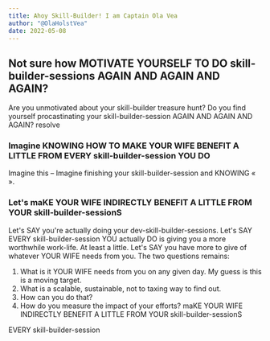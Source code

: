 ```yaml
---
title: Ahoy Skill-Builder! I am Captain Ola Vea
author: "@OlaHolstVea"
date: 2022-05-08
---
```


## Not sure how MOTIVATE YOURSELF TO DO skill-builder-sessions AGAIN AND AGAIN AND AGAIN?

Are you unmotivated about your skill-builder treasure hunt? Do you find yourself procastinating your skill-builder-session AGAIN AND AGAIN AND AGAIN?
resolve

### Imagine KNOWING HOW TO MAKE YOUR WIFE BENEFIT A LITTLE FROM EVERY skill-builder-session YOU DO

Imagine this – Imagine finishing your skill-builder-session and KNOWING «
».

### Let's maKE YOUR WIFE INDIRECTLY BENEFIT A LITTLE FROM YOUR skill-builder-sessionS

Let's SAY you're actually doing your dev-skill-builder-sessions.
Let's SAY EVERY skill-builder-session YOU actually DO is giving you a more worthwhile work-life. At least a little. Let's SAY you have more to give of whatever YOUR WIFE needs from you. The two questions remains:

1. What is it YOUR WIFE needs from you on any given day. My guess is this is a moving target.
2. What is a scalable, sustainable, not to taxing way to find out.
3. How can you do that?
4. How do you measure the impact of your efforts?
   maKE YOUR WIFE INDIRECTLY BENEFIT A LITTLE FROM YOUR skill-builder-sessionS

EVERY skill-builder-session
